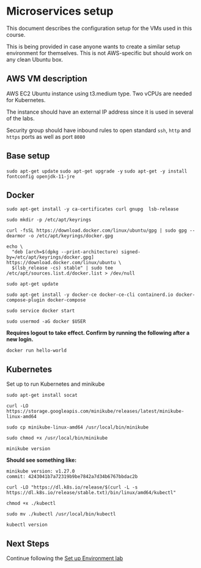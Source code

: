 # Microservices setup

This document describes the configuration setup for the VMs used in this course. 

This is being provided in case anyone wants to create a similar setup environment for themselves. This is not AWS-specific but should work on any clean Ubuntu box.

## AWS VM description

AWS EC2 Ubuntu instance using t3.medium type. Two vCPUs are needed for Kubernetes. 

The instance should have an external IP address since it is used in several of the labs.

Security group should have inbound rules to open standard `ssh`, `http` and `https` ports as well as port `8080`

## Base setup

`sudo apt-get update`
`sudo apt-get upgrade -y`
`sudo apt-get -y install fontconfig openjdk-11-jre`

## Docker


`sudo apt-get install -y ca-certificates curl gnupg  lsb-release`

`sudo mkdir -p /etc/apt/keyrings`

`curl -fsSL https://download.docker.com/linux/ubuntu/gpg | sudo gpg --dearmor -o /etc/apt/keyrings/docker.gpg`


```
echo \
  "deb [arch=$(dpkg --print-architecture) signed-by=/etc/apt/keyrings/docker.gpg] https://download.docker.com/linux/ubuntu \
  $(lsb_release -cs) stable" | sudo tee /etc/apt/sources.list.d/docker.list > /dev/null
```

`sudo apt-get update`

`sudo apt-get install -y docker-ce docker-ce-cli containerd.io docker-compose-plugin docker-compose`

`sudo service docker start`

`sudo usermod -aG docker $USER`

**Requires logout to take effect. Confirm by running the following after a new login.**

`docker run hello-world`

## Kubernetes

Set up to run Kubernetes and minikube

`sudo apt-get install socat`

`curl -LO https://storage.googleapis.com/minikube/releases/latest/minikube-linux-amd64`


`sudo cp minikube-linux-amd64 /usr/local/bin/minikube`

`sudo chmod +x /usr/local/bin/minikube`

`minikube version`

__Should see something like:__

```
minikube version: v1.27.0
commit: 4243041b7a72319b9be7842a7d34b6767bbdac2b
```

`curl -LO "https://dl.k8s.io/release/$(curl -L -s https://dl.k8s.io/release/stable.txt)/bin/linux/amd64/kubectl"`

`chmod +x ./kubectl`

`sudo mv ./kubectl /usr/local/bin/kubectl`

`kubectl version`

## Next Steps

Continue following the [Set up Environment lab](labs/setup_environment)